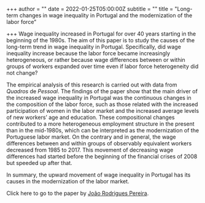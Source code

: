 +++
author = ""
date = 2022-01-25T05:00:00Z
subtitle = ""
title = "Long-term changes in wage inequality in Portugal and the modernization of the labor force"

+++
Wage inequality increased in Portugal for over 40 years starting in the beginning of the 1980s. The aim of this paper is to study the causes of the long-term trend in wage inequality in Portugal. Specifically, did wage inequality increase because the labor force became increasingly heterogeneous, or rather because wage differences between or within groups of workers expanded over time even if labor force heterogeneity did not change?

The empirical analysis of this research is carried out with data from _Quadros_ de _Pessoal_. The findings of the paper show that the main driver of the increased wage inequality in Portugal was the continuous changes in the composition of the labor force, such as those related with the increased participation of women in the labor market and the increased average levels of new workers’ age and education. These compositional changes contributed to a more heterogeneous employment structure in the present than in the mid-1980s, which can be interpreted as the modernization of the Portuguese labor market. On the contrary and in general, the wage differences between and within groups of observably equivalent workers decreased from 1985 to 2017. This movement of decreasing wage differences had started before the beginning of the financial crises of 2008 but speeded up after that.

In summary, the upward movement of wage inequality in Portugal has its causes in the modernization of the labor market.

Click here to go to the paper by [João Rodrigues Pereira](https://econpapers.repec.org/article/tafapeclt/v_3a28_3ay_3a2021_3ai_3a12_3ap_3a973-977.htm).